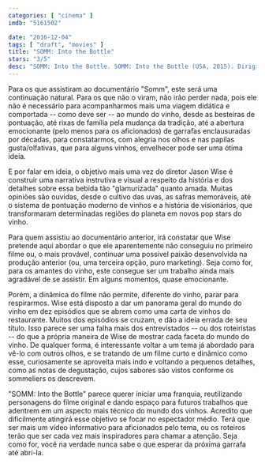 ```yaml
---
categories: [ "cinema" ]
imdb: "5161502"

date: "2016-12-04"
tags: [ "draft", "movies" ]
title: "SOMM: Into the Bottle"
stars: "3/5"
desc: "SOMM: Into the Bottle. SOMM: Into the Bottle (USA, 2015). Dirigido por Jason Wise. Escrito por Christina Tucker, Jason Wise. Com Silvia Altare (Herself), Brian Carmody (Diner in Restaurant), Ian Cauble (Himself), Jean-Louis Chave (Himself), Fred Dame (Himself), Aubert De Villaine (Himself), Peter Gago (Himself), Jessica Goldapple (Diner in Restaurant), Geoff Kruth (Himself)."
---
```

Para os que assistiram ao documentário "Somm", este será uma continuação natural. Para os que não o viram, não irão perder nada, pois ele não é necessário para acompanharmos mais uma viagem didática e comportada -- como deve ser -- ao mundo do vinho, desde as besteiras de pontuação, até rixas de família pela mudança da tradição, até a abertura emocionante (pelo menos para os aficionados) de garrafas enclausuradas por décadas, para constatarmos, com alegria nos olhos e nas papilas gusta/olfativas, que para alguns vinhos, envelhecer pode ser uma ótima ideia.

E por falar em ideia, o objetivo mais uma vez do diretor Jason Wise é construir uma narrativa instrutiva e visual a respeito da história e dos detalhes sobre essa bebida tão "glamurizada" quanto amada. Muitas opiniões são ouvidas, desde o cultivo das uvas, as safras memoráveis, até o sistema de pontuação moderno de vinhos e a história de visionários, que transformaram determinadas regiões do planeta em novos pop stars do vinho.

Para quem assistiu ao documentário anterior, irá constatar que Wise pretende aqui abordar o que ele aparentemente não conseguiu no primeiro filme ou, o mais provável, continuar uma possivel paixão desenvolvida na produção anterior (ou, uma terceira opção, puro marketing). Seja como for, para os amantes do vinho, este consegue ser um trabalho ainda mais agradável de se assistir. Em alguns momentos, quase emocionante.

Porém, a dinâmica do filme não permite, diferente do vinho, parar para respirarmos. Wise está disposto a dar um panorama geral do mundo do vinho em dez episódios que se abrem como uma carta de vinhos do restaurante. Muitos dos episódios se cruzam, e dão a ideia errada de seu título. Isso parece ser uma falha mais dos entrevistados -- ou dos roteiristas -- do que a própria maneira de Wise de mostrar cada faceta do mundo do vinho. De qualquer forma, é interessante voltar a um tema já abordado para vê-lo com outros olhos, e se tratando de um filme curto e dinâmico como esse, curiosamente se aproveita mais indo e voltando a pequenos detalhes, como as notas de degustação, cujos sabores são vistos conforme os sommeliers os descrevem.

"SOMM: Into the Bottle" parece querer iniciar uma franquia, reutilizando personagens do filme original e dando espaço para futuros trabalhos que adentrem em um aspecto mais técnico do mundo dos vinhos. Acredito que dificilmente atingirá esse objetivo se focar no espectador médio. Terá que ser mais um vídeo informativo para aficionados pelo tema, ou os roteiros terão que ser cada vez mais inspiradores para chamar a atenção. Seja como for, você na verdade nunca sabe o que esperar da próxima garrafa até abri-la.

